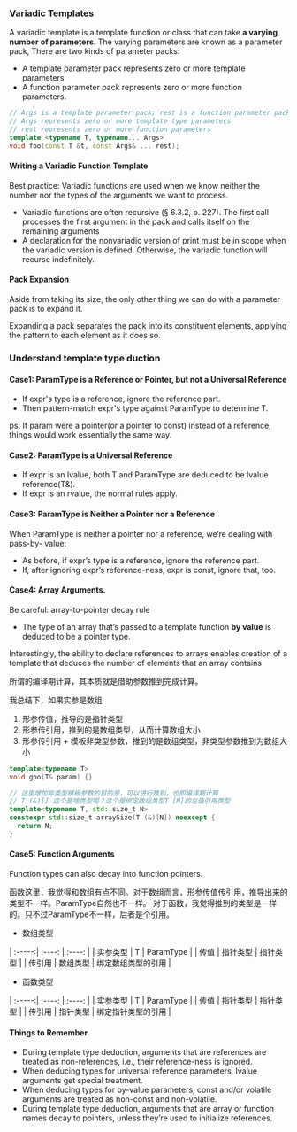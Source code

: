 ### Variadic Templates

A variadic template is a template function or class that can take **a varying number of parameters**.
The varying parameters are known as a parameter pack, There are two kinds of parameter packs:
- A template parameter pack represents zero or more
template parameters
- A function parameter pack represents zero or more
function parameters.

```cpp
// Args is a template parameter pack; rest is a function parameter pack
// Args represents zero or more template type parameters
// rest represents zero or more function parameters
template <typename T, typename... Args>
void foo(const T &t, const Args& ... rest);
```

####  Writing a Variadic Function Template

Best practice: Variadic functions are used when we know neither the number nor the types of the arguments
we want to process. 

- Variadic functions are often recursive (§ 6.3.2, p. 227). The first call processes the
first argument in the pack and calls itself on the remaining arguments
- A declaration for the nonvariadic version of print must be in scope when
the variadic version is defined. Otherwise, the variadic function will recurse
indefinitely.

#### Pack Expansion

Aside from taking its size, the only other thing we can do with a parameter pack is to
expand it.

Expanding a pack separates the pack into its constituent elements,
applying the pattern to each element as it does so.

### Understand template type duction

#### Case1: ParamType is a Reference or Pointer, but not a Universal Reference

- If expr's type is a reference, ignore the reference part.
- Then pattern-match expr's type against ParamType to determine T.

ps: If param were a pointer(or a pointer to const) instead of a reference, things would work essentially the same way.

#### Case2: ParamType is a Universal Reference

- If expr is an lvalue, both T and ParamType are deduced to be lvalue reference(T&).
- If expr is an rvalue, the normal rules apply.

#### Case3: ParamType is Neither a Pointer nor a Reference

When ParamType is neither a pointer nor a reference, we’re dealing with pass-by-
value:

- As before, if expr’s type is a reference, ignore the reference part.
- If, after ignoring expr’s reference-ness, expr is const, ignore that, too.

#### Case4: Array Arguments.

Be careful:  array-to-pointer decay rule

- The type of an array that’s passed to a template function **by value** is deduced to be a pointer type.

Interestingly, the ability to declare references to arrays enables creation of a template that deduces the number of elements that an array contains

所谓的编译期计算，其本质就是借助参数推到完成计算。

我总结下，如果实参是数组
1. 形参传值，推导的是指针类型
2. 形参传引用，推到的是数组类型，从而计算数组大小
3. 形参传引用 + 模板非类型参数，推到的是数组类型，非类型参数推到为数组大小

```cpp
template<typename T>
void goo(T& param) {}

// 这里增加非类型模板参数的目的是，可以进行推到，也即编译期计算
// T (&)[] 这个是啥类型呢？这个是绑定数组类型T [N]的左值引用类型
template<typename T, std::size_t N>
constexpr std::size_t arraySize(T (&)[N]) noexcept {
  return N;
}
```

#### Case5: Function Arguments

Function types can also decay into function pointers.

函数这里，我觉得和数组有点不同。对于数组而言，形参传值传引用，推导出来的类型不一样。ParamType自然也不一样。
对于函数，我觉得推到的类型是一样的。只不过ParamType不一样，后者是个引用。

- 数组类型

| :-----:| :----: | :----: |
| 实参类型 | T | ParamType |
| 传值 | 指针类型 | 指针类型 |
| 传引用 | 数组类型 | 绑定数组类型的引用 |

- 函数类型

| :-----:| :----: | :----: |
| 实参类型 | T | ParamType |
| 传值 | 指针类型 | 指针类型 |
| 传引用 | 指针类型 | 绑定指针类型的引用 |

#### Things to Remember
- During template type deduction, arguments that are references are treated as non-references, i.e., their reference-ness is ignored.
- When deducing types for universal reference parameters, lvalue arguments get special treatment.
- When deducing types for by-value parameters, const and/or volatile arguments are treated as non-const and non-volatile.
- During template type deduction, arguments that are array or function names decay to pointers, unless they’re used to initialize references.